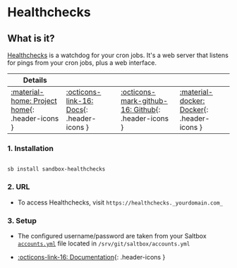 # Healthchecks

## What is it?

[Healthchecks](https://healthchecks.io/) is a watchdog for your cron jobs. It's a web server that listens for pings from your cron jobs, plus a web interface.

| Details     |             |             |             |
|-------------|-------------|-------------|-------------|
| [:material-home: Project home](https://healthchecks.io/){: .header-icons } | [:octicons-link-16: Docs](https://healthchecks.io/docs/){: .header-icons } | [:octicons-mark-github-16: Github](https://github.com/healthchecks/healthchecks){: .header-icons } | [:material-docker: Docker](https://hub.docker.com/r/linuxserver/healthchecks){: .header-icons }|

### 1. Installation

``` shell

sb install sandbox-healthchecks

```

### 2. URL

- To access Healthchecks, visit `https://healthchecks._yourdomain.com_`

### 3. Setup

- The configured username/password are taken from your Saltbox [`accounts.yml`](../../saltbox/install/install.md#configuration) file located in `/srv/git/saltbox/accounts.yml`

- [:octicons-link-16: Documentation](https://healthchecks.io/docs/){: .header-icons }
